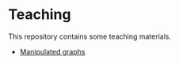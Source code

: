 # Teaching

This repository contains some teaching materials.

* [Manipulated graphs](https://github.com/otoperalias/teaching/tree/manipulated_graphs)
